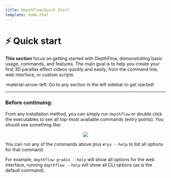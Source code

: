 ```yaml
---
title: DepthFlow/Quick Start
template: home.html
---
```


# ⚡️ Quick start

<b><span class="the">T</span>his section</b> focus on getting started with DepthFlow, demonstrating basic usage, commands, and features. The main goal is to help you create your first 3D parallax effect videos quickly and easily, from the command line, web interface, or custom scripts.

:material-arrow-left: Go to any section in the left sidebar to get started!

<hr>

<h3>Before continuing:</h3>

From any installation method, you can simply run `depthflow` or double click the executables to see all top-most available commands (entry points). You should see something like:

<div align="center">
    <img class="screenshot" src="https://github.com/user-attachments/assets/243783b8-71e7-471c-8597-567e840cece1">
</div>

You can run any of the commands above plus `#!ps --help` to list all options for that command.

For example, `depthflow gradio --help` will show all options for the web interface, running `depthflow --help` will show all CLI options (as is the default command).


